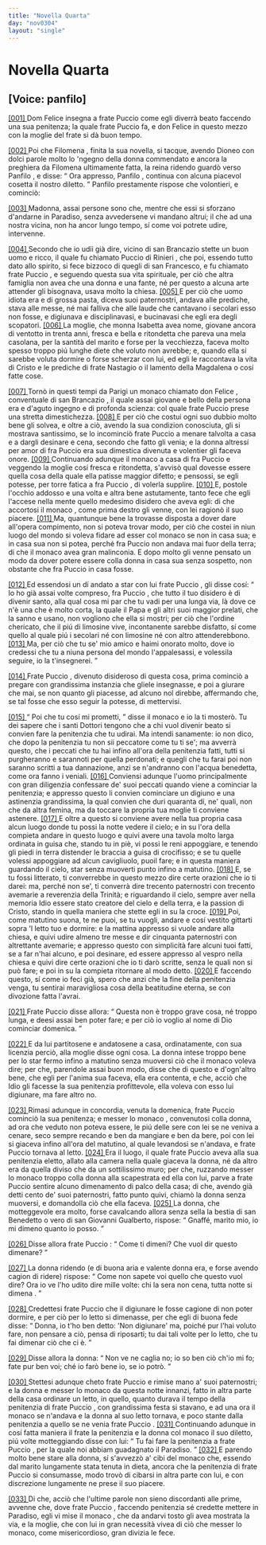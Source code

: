 ```yaml
---
title: "Novella Quarta"
day: "nov0304"
layout: "single"
---
```

<div id="nov0304" type="novella" who="panfilo">
 <h1>
  Novella Quarta
 </h1>
 <p>
  <h2>
   [Voice: panfilo]
  </h2>
 </p>
 <argument>
  <p>
   <a href="{{ site.baseurl }}enDecameron/nov0304#p03040001" id="p03040001">
    [001]
   </a>
   <name persref="donfelice" type="person">
    Dom Felice
   </name>
   insegna a
   <name persref="frapuccio" type="person">
    frate Puccio
   </name>
   come egli diverr&agrave; beato faccendo una sua penitenza; la quale frate Puccio fa, e
   <name persref="donfelice" type="person">
    don Felice
   </name>
   in questo mezzo con la moglie del frate si d&agrave; buon tempo.
  </p>
 </argument>
 <div3 type="commentary" who="author">
  <p>
   <a href="{{ site.baseurl }}enDecameron/nov0304#p03040002" id="p03040002">
    [002]
   </a>
   Poi che
   <name persref="filomena" type="person">
    Filomena
   </name>
   , finita la sua novella, si tacque, avendo
   <name persref="dioneo" type="person">
    Dioneo
   </name>
   con dolci parole molto lo 'ngegno della donna commendato e ancora la preghiera da
   <name persref="filomena" type="person">
    Filomena
   </name>
   ultimamente fatta, la
   <name persref="neifile" type="person">
    reina
   </name>
   ridendo guard&ograve; verso
   <name persref="panfilo" type="person">
    Panfilo
   </name>
   , e disse:
   <q direct="unspecified" who="neifile">
    Ora appresso,
    <name persref="panfilo" type="person">
     Panfilo
    </name>
    , continua con alcuna piacevol cosetta il nostro diletto.
   </q>
   <name persref="panfilo" type="person">
    Panfilo
   </name>
   prestamente rispose che volontieri, e cominci&ograve;:
  </p>
 </div3>
 <div3 type="commentary" who="panfilo">
  <p>
   <a href="{{ site.baseurl }}enDecameron/nov0304#p03040003" id="p03040003">
    [003]
   </a>
   Madonna, assai persone sono che, mentre che essi si sforzano d'andarne in Paradiso, senza avvedersene vi mandano altrui; il che ad una nostra vicina, non ha ancor lungo tempo, s&iacute; come voi potrete udire, intervenne.
  </p>
 </div3>
 <p>
  <a href="{{ site.baseurl }}enDecameron/nov0304#p03040004" id="p03040004">
   [004]
  </a>
  Secondo che io udii gi&agrave; dire, vicino di
  <name placeref="sanpancrazio" type="place">
   san Brancazio
  </name>
  stette un buon uomo e ricco, il quale fu chiamato
  <name persref="frapuccio" type="person">
   Puccio di Rinieri
  </name>
  , che poi, essendo tutto dato allo spirito, si fece bizzoco di quegli di san Francesco, e fu chiamato
  <name persref="frapuccio" type="person">
   frate Puccio
  </name>
  , e seguendo questa sua vita spirituale, per ci&ograve; che altra famiglia non avea che una donna e una fante, n&eacute; per questo a alcuna arte attender gli bisognava, usava molto la chiesa.
  <a href="{{ site.baseurl }}enDecameron/nov0304#p03040005" id="p03040005">
   [005]
  </a>
  E per ci&ograve; che uomo idiota era e di grossa pasta, diceva suoi paternostri, andava alle prediche, stava alle messe, n&eacute; mai falliva che alle laude che cantavano i secolari esso non fosse, e digiunava e disciplinavasi, e bucinavasi che egli era degli scopatori.
  <a href="{{ site.baseurl }}enDecameron/nov0304#p03040006" id="p03040006">
   [006]
  </a>
  La moglie, che
  <name persref="monnaisabetta" type="person">
   monna Isabetta
  </name>
  avea nome, giovane ancora di ventotto in trenta anni, fresca e bella e ritondetta che pareva una mela casolana, per la santit&agrave; del marito e forse per la vecchiezza, faceva molto spesso troppo pi&uacute; lunghe diete che voluto non avrebbe; e, quando ella si sarebbe voluta dormire o forse scherzar con lui, ed egli le raccontava la vita di Cristo e le prediche di frate Nastagio o il lamento della Magdalena o cos&iacute; fatte cose.
 </p>
 <p>
  <a href="{{ site.baseurl }}enDecameron/nov0304#p03040007" id="p03040007">
   [007]
  </a>
  Torn&ograve; in questi tempi da
  <name placeref="parigi" type="place">
   Parigi
  </name>
  un monaco chiamato
  <name persref="donfelice" type="person">
   don Felice
  </name>
  , conventuale di
  <name placeref="sanpancrazio" type="place">
   san Brancazio
  </name>
  , il quale assai giovane e bello della persona era e d'aguto ingegno e di profonda scienza: col quale
  <name persref="frapuccio" type="person">
   frate Puccio
  </name>
  prese una stretta dimestichezza.
  <a href="{{ site.baseurl }}enDecameron/nov0304#p03040008" id="p03040008">
   [008]
  </a>
  E per ci&ograve; che costui ogni suo dubbio molto bene gli solvea, e oltre a ci&ograve;, avendo la sua condizion conosciuta, gli si mostrava santissimo, se lo incominci&ograve;
  <name persref="frapuccio" type="person">
   frate Puccio
  </name>
  a menare talvolta a casa e a dargli desinare e cena, secondo che fatto gli venia; e la donna altress&iacute; per amor di
  <name persref="frapuccio" type="person">
   fra Puccio
  </name>
  era sua dimestica divenuta e volentier gli faceva onore.
  <a href="{{ site.baseurl }}enDecameron/nov0304#p03040009" id="p03040009">
   [009]
  </a>
  Continuando adunque
  <name persref="donfelice" type="person">
   il monaco
  </name>
  a casa di
  <name persref="frapuccio" type="person">
   fra Puccio
  </name>
  e veggendo la moglie cos&iacute; fresca e ritondetta, s'avvis&ograve; qual dovesse essere quella cosa della quale ella patisse maggior difetto; e pensossi, se egli potesse, per torre fatica a
  <name persref="frapuccio" type="person">
   fra Puccio
  </name>
  , di volerla supplire.
  <a href="{{ site.baseurl }}enDecameron/nov0304#p03040010" id="p03040010">
   [010]
  </a>
  E, postole l'occhio addosso e una volta e altra bene astutamente, tanto fece che egli l'accese nella mente quello medesimo disidero che aveva egli: di che accortosi
  <name persref="donfelice" type="person">
   il monaco
  </name>
  , come prima destro gli venne, con lei ragion&ograve; il suo piacere.
  <a href="{{ site.baseurl }}enDecameron/nov0304#p03040011" id="p03040011">
   [011]
  </a>
  Ma, quantunque bene la trovasse disposta a dover dare all'opera compimento, non si poteva trovar modo, per ci&ograve; che costei in niun luogo del mondo si voleva fidare ad esser col monaco se non in casa sua; e in casa sua non si potea, perch&eacute;
  <name persref="frapuccio" type="person">
   fra Puccio
  </name>
  non andava mai fuor della terra; di che
  <name persref="donfelice" type="person">
   il monaco
  </name>
  avea gran malinconia. E dopo molto gli venne pensato un modo da dover potere essere colla donna in casa sua senza sospetto, non obstante che
  <name persref="frapuccio" type="person">
   fra Puccio
  </name>
  in casa fosse.
 </p>
 <p>
  <a href="{{ site.baseurl }}enDecameron/nov0304#p03040012" id="p03040012">
   [012]
  </a>
  Ed essendosi un d&iacute; andato a star con lui
  <name persref="frapuccio" type="person">
   frate Puccio
  </name>
  , gli disse cos&iacute;:
  <q direct="unspecified" who="donfelice">
   Io ho gi&agrave; assai volte compreso,
   <name persref="frapuccio" type="person">
    fra Puccio
   </name>
   , che tutto il tuo disidero &egrave; di divenir santo, alla qual cosa mi par che tu vadi per una lunga via, l&agrave; dove ce n'&egrave; una che &egrave; molto corta, la quale il Papa e gli altri suoi maggior prelati, che la sanno e usano, non vogliono che ella si mostri; per ci&ograve; che l'ordine chericato, che il pi&uacute; di limosine vive, incontanente sarebbe disfatto, s&iacute; come quello al quale pi&uacute; i secolari n&eacute; con limosine n&eacute; con altro attenderebbono.
   <a href="{{ site.baseurl }}enDecameron/nov0304#p03040013" id="p03040013">
    [013]
   </a>
   Ma, per ci&ograve; che tu se' mio amico e haimi onorato molto, dove io credessi che tu a niuna persona del mondo l'appalesassi, e volessila seguire, io la t'insegnerei.
  </q>
 </p>
 <p>
  <a href="{{ site.baseurl }}enDecameron/nov0304#p03040014" id="p03040014">
   [014]
  </a>
  <name persref="frapuccio" type="person">
   Frate Puccio
  </name>
  , divenuto disideroso di questa cosa, prima cominci&ograve; a pregare con grandissima instanzia che gliele insegnasse, e poi a giurare che mai, se non quanto gli piacesse, ad alcuno nol direbbe, affermando che, se tal fosse che esso seguir la potesse, di mettervisi.
 </p>
 <p>
  <a href="{{ site.baseurl }}enDecameron/nov0304#p03040015" id="p03040015">
   [015]
  </a>
  <q direct="unspecified" who="donfelice">
   Poi che tu cos&iacute; mi prometti,
  </q>
  disse
  <name persref="donfelice" type="person">
   il monaco
  </name>
  e io la ti moster&ograve;. Tu dei sapere che i santi Dottori tengono che a chi vuol divenir beato si convien fare la penitenzia che tu udirai. Ma intendi sanamente: io non dico, che dopo la penitenzia tu non sii peccatore come tu ti se'; ma avverr&agrave; questo, che i peccati che tu hai infino all'ora della penitenzia fatti, tutti si purgheranno e sarannoti per quella perdonati; e quegli che tu farai poi non saranno scritti a tua dannazione, anzi se n'andranno con l'acqua benedetta, come ora fanno i veniali.
  <a href="{{ site.baseurl }}enDecameron/nov0304#p03040016" id="p03040016">
   [016]
  </a>
  Conviensi adunque l'uomo principalmente con gran diligenzia confessare de' suoi peccati quando viene a cominciar la penitenzia; e appresso questo li convien cominciare un digiuno e una astinenzia grandissima, la qual convien che duri quaranta d&iacute;, ne' quali, non che da altra femina, ma da toccare la propria tua moglie ti conviene astenere.
  <a href="{{ site.baseurl }}enDecameron/nov0304#p03040017" id="p03040017">
   [017]
  </a>
  E oltre a questo si conviene avere nella tua propria casa alcun luogo donde tu possi la notte vedere il cielo; e in su l'ora della compieta andare in questo luogo e quivi avere una tavola molto larga ordinata in guisa che, stando tu in pi&egrave;, vi possi le reni appoggiare, e tenendo gli piedi in terra distender le braccia a guisa di crocifisso; e se tu quelle volessi appoggiare ad alcun cavigliuolo, puoil fare; e in questa maniera guardando il cielo, star senza muoverti punto infino a matutino.
  <a href="{{ site.baseurl }}enDecameron/nov0304#p03040018" id="p03040018">
   [018]
  </a>
  E, se tu fossi litterato, ti converrebbe in questo mezzo dire certe orazioni che io ti darei: ma, perch&eacute; non se', ti converr&agrave; dire trecento paternostri con trecento avemarie a reverenzia della Trinit&agrave;; e riguardando il cielo, sempre aver nella memoria Idio essere stato creatore del cielo e della terra, e la passion di Cristo, stando in quella maniera che stette egli in su la croce.
  <a href="{{ site.baseurl }}enDecameron/nov0304#p03040019" id="p03040019">
   [019]
  </a>
  Poi, come matutino suona, te ne puoi, se tu vuogli, andare e cos&iacute; vestito gittarti sopra 'l letto tuo e dormire: e la mattina appresso si vuole andare alla chiesa, e quivi udire almeno tre messe e dir cinquanta paternostri con altrettante avemarie; e appresso questo con simplicit&agrave; fare alcuni tuoi fatti, se a far n'hai alcuno, e poi desinare, ed essere appresso al vespro nella chiesa e quivi dire certe orazioni che io ti dar&ograve; scritte, senza le quali non si pu&ograve; fare; e poi in su la compieta ritornare al modo detto.
  <a href="{{ site.baseurl }}enDecameron/nov0304#p03040020" id="p03040020">
   [020]
  </a>
  E faccendo questo, s&iacute; come io feci gi&agrave;, spero che anzi che la fine della penitenzia venga, tu sentirai maravigliosa cosa della beatitudine eterna, se con divozione fatta l'avrai.
 </p>
 <p>
  <a href="{{ site.baseurl }}enDecameron/nov0304#p03040021" id="p03040021">
   [021]
  </a>
  <name persref="frapuccio" type="person">
   Frate Puccio
  </name>
  disse allora:
  <q direct="unspecified" who="frapuccio">
   Questa non &egrave; troppo grave cosa, n&eacute; troppo lunga, e deesi assai ben poter fare; e per ci&ograve; io voglio al nome di Dio cominciar domenica.
  </q>
 </p>
 <p>
  <a href="{{ site.baseurl }}enDecameron/nov0304#p03040022" id="p03040022">
   [022]
  </a>
  E da lui partitosene e andatosene a casa, ordinatamente, con sua licenzia perci&ograve;, alla moglie disse ogni cosa. La donna intese troppo bene per lo star fermo infino a matutino senza muoversi ci&ograve; che
  <name persref="donfelice" type="person">
   il monaco
  </name>
  voleva dire; per che, parendole assai buon modo, disse che di questo e d'ogn'altro bene, che egli per l'anima sua faceva, ella era contenta, e che, acci&ograve; che Idio gli facesse la sua penitenzia profittevole, ella voleva con esso lui digiunare, ma fare altro no.
 </p>
 <p>
  <a href="{{ site.baseurl }}enDecameron/nov0304#p03040023" id="p03040023">
   [023]
  </a>
  Rimasi adunque in concordia, venuta la domenica,
  <name persref="frapuccio" type="person">
   frate Puccio
  </name>
  cominci&ograve; la sua penitenza; e messer
  <name persref="donfelice" type="person">
   lo monaco
  </name>
  , convenutosi colla donna, ad ora che veduto non poteva essere, le pi&uacute; delle sere con lei se ne veniva a cenare, seco sempre recando e ben da mangiare e ben da bere, poi con lei si giaceva infino all'ora del matutino, al quale levandosi se n'andava, e
  <name persref="frapuccio" type="person">
   frate Puccio
  </name>
  tornava al letto.
  <a href="{{ site.baseurl }}enDecameron/nov0304#p03040024" id="p03040024">
   [024]
  </a>
  Era il luogo, il quale
  <name persref="frapuccio" type="person">
   frate Puccio
  </name>
  aveva alla sua penitenzia eletto, allato alla camera nella quale giaceva la donna, n&eacute; da altro era da quella diviso che da un sottilissimo muro; per che, ruzzando messer lo monaco troppo colla donna alla scapestrata ed ella con lui, parve a
  <name persref="frapuccio" type="person">
   frate Puccio
  </name>
  sentire alcuno dimenamento di palco della casa; di che, avendo gi&agrave; detti cento de' suoi paternostri, fatto punto quivi, chiam&ograve; la donna senza muoversi, e domandolla ci&ograve; che ella faceva.
  <a href="{{ site.baseurl }}enDecameron/nov0304#p03040025" id="p03040025">
   [025]
  </a>
  La donna, che motteggevole era molto, forse cavalcando allora senza sella la bestia di san Benedetto o vero di san Giovanni Gualberto, rispose:
  <q direct="unspecified" who="monnaisabetta">
   Gnaff&eacute;, marito mio, io mi dimeno quanto io posso.
  </q>
 </p>
 <p>
  <a href="{{ site.baseurl }}enDecameron/nov0304#p03040026" id="p03040026">
   [026]
  </a>
  Disse allora
  <name persref="frapuccio" type="person">
   frate Puccio
  </name>
  :
  <q direct="unspecified" who="frapuccio">
   Come ti dimeni? Che vuol dir questo dimenare?
  </q>
 </p>
 <p>
  <a href="{{ site.baseurl }}enDecameron/nov0304#p03040027" id="p03040027">
   [027]
  </a>
  La donna ridendo (e di buona aria e valente donna era, e forse avendo cagion di ridere) rispose:
  <q direct="unspecified" who="monnaisabetta">
   Come non sapete voi quello che questo vuol dire? Ora io ve l'ho udito dire mille volte:
   <seg type="proverb">
    chi la sera non cena, tutta notte si dimena
   </seg>
   .
  </q>
 </p>
 <p>
  <a href="{{ site.baseurl }}enDecameron/nov0304#p03040028" id="p03040028">
   [028]
  </a>
  Credettesi
  <name persref="frapuccio" type="person">
   frate Puccio
  </name>
  che il digiunare le fosse cagione di non poter dormire, e per ci&ograve; per lo letto si dimenasse, per che egli di buona fede disse:
  <q direct="unspecified" who="frapuccio">
   Donna, io t'ho ben detto: 'Non digiunare' ma, poich&eacute; pur l'hai voluto fare, non pensare a ci&ograve;, pensa di riposarti; tu dai tali volte per lo letto, che tu fai dimenar ci&ograve; che ci &egrave;.
  </q>
 </p>
 <p>
  <a href="{{ site.baseurl }}enDecameron/nov0304#p03040029" id="p03040029">
   [029]
  </a>
  Disse allora la donna:
  <q direct="unspecified">
   Non ve ne caglia no; io so ben ci&ograve; ch'io mi fo; fate pur ben voi; ch&eacute; io far&ograve; bene io, se io potr&ograve;.
  </q>
 </p>
 <p>
  <a href="{{ site.baseurl }}enDecameron/nov0304#p03040030" id="p03040030">
   [030]
  </a>
  Stettesi adunque cheto
  <name persref="frapuccio" type="person">
   frate Puccio
  </name>
  e rimise mano a' suoi paternostri; e la donna e messer
  <name persref="donfelice" type="person">
   lo monaco
  </name>
  da questa notte innanzi, fatto in altra parte della casa ordinare un letto, in quello, quanto durava il tempo della penitenzia di
  <name persref="frapuccio" type="person">
   frate Puccio
  </name>
  , con grandissima festa si stavano, e ad una ora
  <name persref="donfelice" type="person">
   il monaco
  </name>
  se n'andava e la donna al suo letto tornava, e poco stante dalla penitenzia a quello se ne venia
  <name persref="frapuccio" type="person">
   frate Puccio
  </name>
  .
  <a href="{{ site.baseurl }}enDecameron/nov0304#p03040031" id="p03040031">
   [031]
  </a>
  Continuando adunque in cos&iacute; fatta maniera il frate la penitenzia e la donna col monaco il suo diletto, pi&uacute; volte motteggiando disse con lui:
  <q direct="unspecified" who="monnaisabetta">
   Tu fai fare la penitenzia a
   <name persref="frapuccio" type="person">
    frate Puccio
   </name>
   , per la quale noi abbiam guadagnato il Paradiso.
  </q>
  <a href="{{ site.baseurl }}enDecameron/nov0304#p03040032" id="p03040032">
   [032]
  </a>
  E parendo molto bene stare alla donna, s&iacute; s'avvezz&ograve; a' cibi del monaco che, essendo dal marito lungamente stata tenuta in dieta, ancora che la penitenzia di
  <name persref="frapuccio" type="person">
   frate Puccio
  </name>
  si consumasse, modo trov&ograve; di cibarsi in altra parte con lui, e con discrezione lungamente ne prese il suo piacere.
 </p>
 <p>
  <a href="{{ site.baseurl }}enDecameron/nov0304#p03040033" id="p03040033">
   [033]
  </a>
  Di che, acci&ograve; che l'ultime parole non sieno discordanti alle prime, avvenne che, dove
  <name persref="frapuccio" type="person">
   frate Puccio
  </name>
  , faccendo penitenzia s&eacute; credette mettere in Paradiso, egli vi mise
  <name persref="donfelice" type="person">
   il monaco
  </name>
  , che da andarvi tosto gli avea mostrata la via, e la moglie, che con lui in gran necessit&agrave; vivea di ci&ograve; che messer lo monaco, come misericordioso, gran divizia le fece.
 </p>
</div>